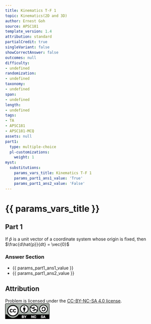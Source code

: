 ```yaml
---
title: Kinematics T-F 1
topic: Kinematics(2D and 3D)
author: Ernest Goh
source: APSC181
template_version: 1.4
attribution: standard
partialCredit: true
singleVariant: false
showCorrectAnswer: false
outcomes: null
difficulty:
- undefined
randomization:
- undefined
taxonomy:
- undefined
span:
- undefined
length:
- undefined
tags:
- TA
- APSC181
- APSC181-MCQ
assets: null
part1:
  type: multiple-choice
  pl-customizations:
    weight: 1
myst:
  substitutions:
    params_vars_title: Kinematics T-F 1
    params_part1_ans1_value: 'True'
    params_part1_ans2_value: 'False'
---
```

# {{ params_vars_title }}

## Part 1

If $\hat{p}$ is a unit vector of a coordinate system whose origin is fixed, then $\frac{d\hat{p}}{dt} = \vec{0}$

### Answer Section

- {{ params_part1_ans1_value }}
- {{ params_part1_ans2_value }}

## Attribution

Problem is licensed under the [CC-BY-NC-SA 4.0 license](https://creativecommons.org/licenses/by-nc-sa/4.0/).<br> ![The Creative Commons 4.0 license requiring attribution-BY, non-commercial-NC, and share-alike-SA license.](https://raw.githubusercontent.com/firasm/bits/master/by-nc-sa.png)